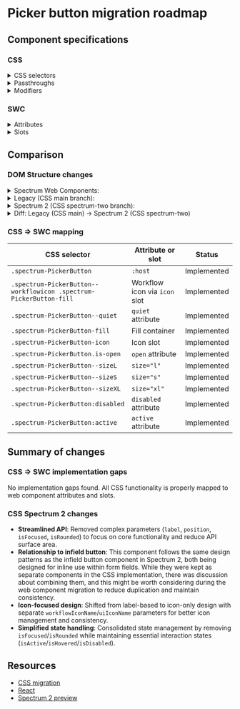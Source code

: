# Picker button migration roadmap

## Component specifications

### CSS

<details>
<summary>CSS selectors</summary>

- `.spectrum-PickerButton`
- `.spectrum-PickerButton--quiet`
- `.spectrum-PickerButton--quiet:disabled`
- `.spectrum-PickerButton--quiet:not(:disabled):active`
- `.spectrum-PickerButton--quiet:not(:disabled):focus-visible`
- `.spectrum-PickerButton--quiet:not(:disabled):hover`
- `.spectrum-PickerButton--workflowicon .spectrum-PickerButton-fill`
- `.spectrum-PickerButton-fill`
- `.spectrum-PickerButton-icon`
- `.spectrum-PickerButton.is-open`
- `.spectrum-PickerButton.spectrum-PickerButton--quiet`
- `.spectrum-PickerButton.spectrum-PickerButton--quiet:disabled`
- `.spectrum-PickerButton.spectrum-PickerButton--sizeL`
- `.spectrum-PickerButton.spectrum-PickerButton--sizeS`
- `.spectrum-PickerButton.spectrum-PickerButton--sizeXL`
- `.spectrum-PickerButton:active`
- `.spectrum-PickerButton:disabled`
- `.spectrum-PickerButton:focus-visible`
- `.spectrum-PickerButton:hover`
- `.spectrum-PickerButton:not(:disabled):active`
- `.spectrum-PickerButton:not(:disabled):focus-visible`
- `.spectrum-PickerButton:not(:disabled):hover`

</details>

<details>
<summary>Passthroughs</summary>

None found for this component.

</details>

<details>
<summary>Modifiers</summary>

- `--mod-picker-button-background-animation-duration`
- `--mod-picker-button-background-color`
- `--mod-picker-button-background-color-disabled`
- `--mod-picker-button-background-color-down`
- `--mod-picker-button-background-color-down-disabled`
- `--mod-picker-button-background-color-down-quiet`
- `--mod-picker-button-background-color-hover`
- `--mod-picker-button-background-color-hover-disabled`
- `--mod-picker-button-background-color-hover-quiet`
- `--mod-picker-button-background-color-quiet`
- `--mod-picker-button-background-color-quiet-disabled`
- `--mod-picker-button-border-radius`
- `--mod-picker-button-fill-padding`
- `--mod-picker-button-height`
- `--mod-picker-button-icon-color`
- `--mod-picker-button-icon-color-disabled`
- `--mod-picker-button-icon-color-down`
- `--mod-picker-button-icon-color-down-disabled`
- `--mod-picker-button-icon-color-hover`
- `--mod-picker-button-icon-color-hover-disabled`
- `--mod-picker-button-padding`
- `--mod-picker-button-width`

</details>

### SWC

<details>
<summary>Attributes</summary>

- `active` (Boolean) - Whether the picker button is in an active state
- `disabled` (Boolean) - Disable this control. It will not receive focus or events
- `download` (String) - Causes the browser to treat the linked URL as a download
- `href` (String) - The URL that the hyperlink points to
- `label` (String) - An accessible label that describes the component. It will be applied to aria-label, but not visually rendered
- `open` (Boolean) - Whether the picker button is in an open state (for dropdown menus)
- `position` (String) - Position of the button: 'left' or 'right'
- `quiet` (Boolean) - Whether the picker button is in quiet variant
- `referrerpolicy` (String) - How much of the referrer to send when following the link
- `rel` (String) - The relationship of the linked URL as space-separated link types
- `rounded` (Boolean) - Whether the picker button has rounded corners (express system)
- `size` (String) - Size of the picker button: 's', 'm', 'l', 'xl'
- `tabIndex` (Number) - The tab index to apply to this control
- `target` (String) - Where to display the linked URL, as the name for a browsing context
- `type` (String) - The default behavior of the button: 'button', 'submit', or 'reset'

</details>

<details>
<summary>Slots</summary>

- `label` - Text label for the picker button
- `icon` - Icon for the picker button

</details>

## Comparison

### DOM Structure changes

<details>
<summary>Spectrum Web Components:</summary>

```html
<div class="root uiicononly">
    <div class="spectrum-PickerButton-fill">
        <span class="spectrum-PickerButton-label is-placeholder" hidden>
            <slot name="label"></slot>
        </span>
        <slot name="icon">
            <sp-icon-chevron100
                class="spectrum-PickerButton-icon spectrum-Icon spectrum-UIIcon-ChevronDown100"
            ></sp-icon-chevron100>
        </slot>
    </div>
</div>
```

</details>

<details>
<summary>Legacy (CSS main branch):</summary>

```html
<button class="spectrum-PickerButton spectrum-PickerButton--sizeM">
    <div class="spectrum-PickerButton-fill">
        <span class="spectrum-PickerButton-label is-placeholder">
            Label text
        </span>
        <svg
            class="spectrum-PickerButton-icon"
            focusable="false"
            aria-hidden="true"
        >
            <path
                d="M10 2C10.55 2 11 2.45 11 3V9H17C17.55 9 18 9.45 18 10C18 10.55 17.55 11 17 11H11V17C11 17.55 10.55 18 10 18C9.45 18 9 17.55 9 17V11H3C2.45 11 2 10.55 2 10C2 9.45 2.45 9 3 9H9V3C9 2.45 9.45 2 10 2Z"
            ></path>
        </svg>
    </div>
</button>
```

</details>

<details>
<summary>Spectrum 2 (CSS spectrum-two branch):</summary>

```html
<button
    class="spectrum-PickerButton spectrum-PickerButton--sizeM"
    type="button"
>
    <div class="spectrum-PickerButton-fill">
        <svg
            class="spectrum-PickerButton-icon"
            focusable="false"
            aria-hidden="true"
        >
            <path
                d="M10 2C10.55 2 11 2.45 11 3V9H17C17.55 9 18 9.45 18 10C18 10.55 17.55 11 17 11H11V17C11 17.55 10.55 18 10 18C9.45 18 9 17.55 9 17V11H3C2.45 11 2 10.55 2 10C2 9.45 2.45 9 3 9H9V3C9 2.45 9.45 2 10 2Z"
            ></path>
        </svg>
    </div>
</button>
```

</details>

<details>
<summary>Diff: Legacy (CSS main) → Spectrum 2 (CSS spectrum-two)</summary>

### HTML Output Diff

**Legacy (CSS main) → Spectrum 2 (CSS spectrum-two):**

```diff
<button
-    class="spectrum-PickerButton spectrum-PickerButton--textuiicon spectrum-PickerButton--right spectrum-PickerButton--sizeM"
+    class="spectrum-PickerButton spectrum-PickerButton--sizeM"
    aria-haspopup="listbox"
+    type="button"
>
    <div class="spectrum-PickerButton-fill">
-        <span class="spectrum-PickerButton-label is-placeholder">Select</span>
        <svg
            class="spectrum-PickerButton-icon"
            focusable="false"
            aria-hidden="true"
        >
            <path
                d="M10 2C10.55 2 11 2.45 11 3V9H17C17.55 9 18 9.45 18 10C18 10.55 17.55 11 17 11H11V17C11 17.55 10.55 18 10 18C9.45 18 9 17.55 9 17V11H3C2.45 11 2 10.55 2 10C2 9.45 2.45 9 3 9H9V3C9 2.45 9.45 2 10 2Z"
            ></path>
        </svg>
    </div>
</button>
```

### Key Changes in HTML Structure

1. **Label removal**: The `<span class="spectrum-PickerButton-label is-placeholder">` element is completely removed
2. **Class simplification**:
    - Removed: `--textuiicon`, `--uiicononly`, `--icononly`, `--right`/`--left` positioning classes
    - Added: `--workflowicon` for workflow icons only
3. **Button attributes**: Added explicit `type="button"` attribute
4. **Icon classes**: Enhanced with `spectrum-Icon spectrum-UIIcon-*` classes for better specificity
5. **State management**: Simplified from `is-focused` to `is-active`/`is-hover` pattern

</details>

### CSS => SWC mapping

| CSS selector                                                       | Attribute or slot             | Status      |
| ------------------------------------------------------------------ | ----------------------------- | ----------- |
| `.spectrum-PickerButton`                                           | `:host`                       | Implemented |
| `.spectrum-PickerButton--workflowicon .spectrum-PickerButton-fill` | Workflow icon via `icon` slot | Implemented |
| `.spectrum-PickerButton--quiet`                                    | `quiet` attribute             | Implemented |
| `.spectrum-PickerButton-fill`                                      | Fill container                | Implemented |
| `.spectrum-PickerButton-icon`                                      | Icon slot                     | Implemented |
| `.spectrum-PickerButton.is-open`                                   | `open` attribute              | Implemented |
| `.spectrum-PickerButton--sizeL`                                    | `size="l"`                    | Implemented |
| `.spectrum-PickerButton--sizeS`                                    | `size="s"`                    | Implemented |
| `.spectrum-PickerButton--sizeXL`                                   | `size="xl"`                   | Implemented |
| `.spectrum-PickerButton:disabled`                                  | `disabled` attribute          | Implemented |
| `.spectrum-PickerButton:active`                                    | `active` attribute            | Implemented |

## Summary of changes

### CSS => SWC implementation gaps

No implementation gaps found. All CSS functionality is properly mapped to web component attributes and slots.

### CSS Spectrum 2 changes

- **Streamlined API**: Removed complex parameters (`label`, `position`, `isFocused`, `isRounded`) to focus on core functionality and reduce API surface area.
- **Relationship to infield button**: This component follows the same design patterns as the infield button component in Spectrum 2, both being designed for inline use within form fields. While they were kept as separate components in the CSS implementation, there was discussion about combining them, and this might be worth considering during the web component migration to reduce duplication and maintain consistency.
- **Icon-focused design**: Shifted from label-based to icon-only design with separate `workflowIconName`/`uiIconName` parameters for better icon management and consistency.
- **Simplified state handling**: Consolidated state management by removing `isFocused`/`isRounded` while maintaining essential interaction states (`isActive`/`isHovered`/`isDisabled`).

## Resources

- [CSS migration](https://github.com/adobe/spectrum-css/pull/4114)
- [React](https://react-spectrum.adobe.com/s2/index.html?path=/docs/picker--docs)
- [Spectrum 2 preview](https://spectrumcss.z13.web.core.windows.net/pr-2352/index.html?path=/docs/components-picker-button--docs)
